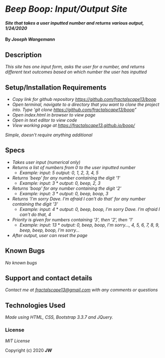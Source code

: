 # _Beep Boop: Input/Output Site_

#### _Site that takes a user inputted number and returns various output, 1/24/2020_

#### By _**Joseph Wangemann**_

## Description

_This site has one input form, asks the user for a number, and returns different text outcomes based on which number the user has inputted_

## Setup/Installation Requirements

* _Copy link for github repository https://github.com/fractalscape13/boop_
* _Open terminal, navigate to a directory that you want to clone the project into.  Type 'git clone https://github.com/fractalscape13/boop"_
* _Open index.html in browser to view page_
* _Open in text editor to view code_
* _View working page at https://fractalscape13.github.io/boop/_

_Simple, doesn't require anything additional_

## Specs

* _Takes user input (numerical only)_
* _Returns a list of numbers from 0 to the user inputted number_
    * _Example: input: 5_
                _output: 0, 1, 2, 3, 4, 5_
* _Returns 'beep' for any number containing the digit '1'_
    * _Example: input: 3_
                * _output: 0, beep, 2, 3_
* _Returns 'boop' for any number containing the digit '2'_
    * _Example: input: 3_
                * _output: 0, beep, boop, 3_
* _Returns 'I'm sorry Dave. I'm afraid I can't do that' for any number containing the digit '3'_
    * _Example: input: 4_
                * _output: 0, beep, boop, I'm sorry Dave. I'm afraid I can't do that, 4_
* _Priority is given for numbers containing '3', then '2', then '1'_
    * _Example: input: 13_
                * _output: 0, beep, boop, I'm sorry..., 4, 5, 6, 7, 8, 9, beep, beep, boop, I'm sorry..._
* _After output, user can reset the page_

## Known Bugs

_No known bugs_

## Support and contact details

_Contact me at fractalscape13@gmail.com with any comments or questions_

## Technologies Used

_Made using HTML, CSS, Bootstrap 3.3.7 and JQuery._

### License

*MIT License*

Copyright (c) 2020 **_JW_**